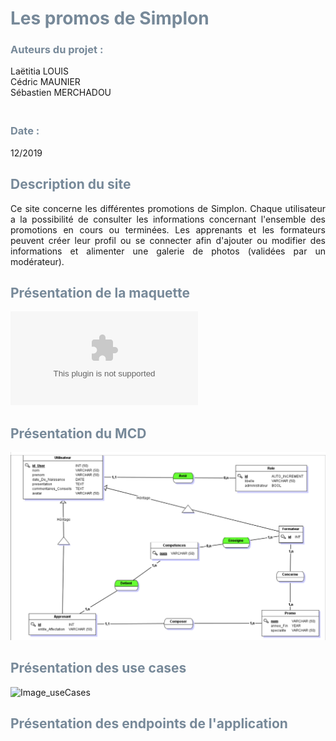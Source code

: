 # <span style="color: #778999">Les promos de Simplon </div>

### <span style="color: #778999">Auteurs du projet :
Laëtitia LOUIS<br>
Cédric MAUNIER<br>
Sébastien MERCHADOU<br>
### <span style="color: #778999"><br>Date : 
12/2019

##  <span style="color: #778999">Description du site</div>
<div align="justify"> Ce site concerne les différentes promotions de Simplon. Chaque utilisateur a la possibilité de consulter les informations concernant l'ensemble des promotions en cours ou terminées. Les apprenants et les formateurs peuvent créer leur profil ou se connecter afin d'ajouter ou modifier des informations et alimenter une galerie de photos (validées par un modérateur).</div>

## <span style="color: #778999">Présentation de la maquette</div> 
![Lien_Maquette](https://github.com/LaetitiaLouis/Les_promos_Simplon/blob/master/Lien_Maquette_Fil_Rouge.docx)

## <span style="color: #778999">Présentation du MCD</div> 
![Image_MCD](https://github.com/LaetitiaLouis/Les_promos_Simplon/blob/master/MCD/MCD.PNG)

## <span style="color: #778999">Présentation des use cases</div> 
![Image_useCases]()

## <span style="color: #778999"> Présentation des endpoints de l'application ## 
<h3> <span style="color: #778899"> </h3>









